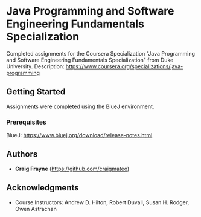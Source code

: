 # Java Programming and Software Engineering Fundamentals Specialization

Completed assignments for the Coursera Specialization "Java Programming and Software Engineering Fundamentals Specialization" from Duke University. 
Description: https://www.coursera.org/specializations/java-programming

## Getting Started

Assignments were completed using the BlueJ environment.

### Prerequisites

BlueJ: https://www.bluej.org/download/release-notes.html

## Authors

* **Craig Frayne** (https://github.com/craigmateo)

## Acknowledgments

* Course Instructors: Andrew D. Hilton, Robert Duvall, Susan H. Rodger, Owen Astrachan
